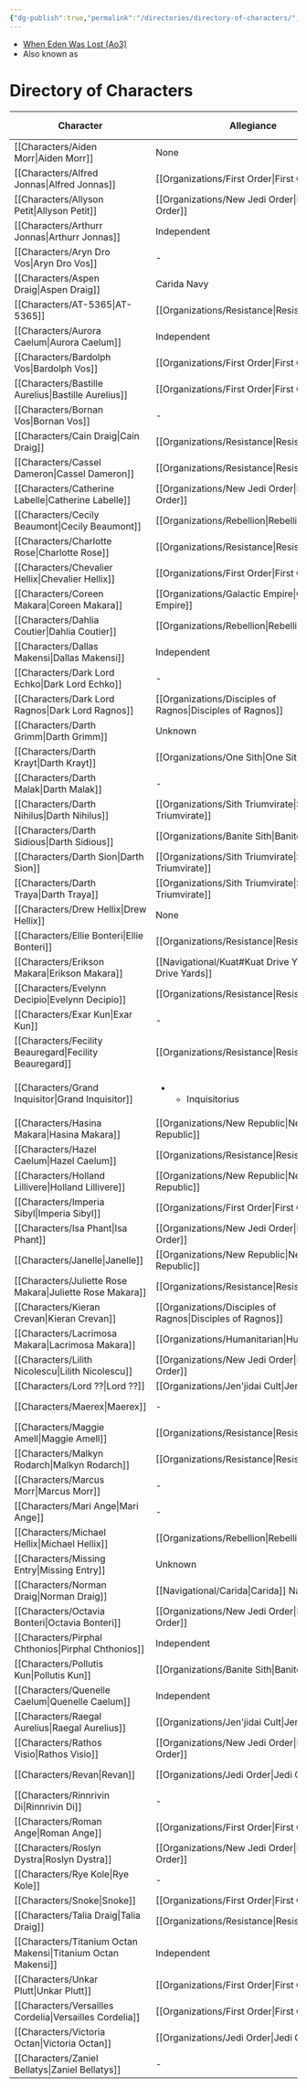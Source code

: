 ```yaml
---
{"dg-publish":true,"permalink":"/directories/directory-of-characters/","tags":["meta"],"dgShowLocalGraph":false}
---
```


- [When Eden Was Lost (Ao3)](https://archiveofourown.org/works/19334440/chapters/45992584)
- Also known as

# Directory of Characters

| Character                                                        | Allegiance                                                    | Force Sensitivity | Homeworld                                | Status   |
| ---------------------------------------------------------------- | ------------------------------------------------------------- | ----------------- | ---------------------------------------- | -------- |
| [[Characters/Aiden Morr\|Aiden Morr]]                         | None                                                          | No sensitivity    | \-                                       | Deceased |
| [[Characters/Alfred Jonnas\|Alfred Jonnas]]                   | [[Organizations/First Order\|First Order]]                 | Fallen Jedi       | [[Navigational/Artorias\|Artorias]]   | Alive    |
| [[Characters/Allyson Petit\|Allyson Petit]]                   | [[Organizations/New Jedi Order\|New Jedi Order]]           | Jedi Knight       | \-                                       | Deceased |
| [[Characters/Arthurr Jonnas\|Arthurr Jonnas]]                 | Independent                                                   | No sensitivity    | [[Navigational/Artorias\|Artorias]]   | Alive    |
| [[Characters/Aryn Dro Vos\|Aryn Dro Vos]]                     | \-                                                            | No sensitivity    | [[Navigational/Anaxes\|Anaxes]]       | Alive    |
| [[Characters/Aspen Draig\|Aspen Draig]]                       | Carida Navy                                                   | No sensitivity    | [[Navigational/Carida\|Carida]]       | Deceased |
| [[Characters/AT-5365\|AT-5365]]                               | [[Organizations/Resistance\|Resistance]]                   | Force-sensitive   | [[Navigational/Primea\|Primea]]                               | Alive    |
| [[Characters/Aurora Caelum\|Aurora Caelum]]                   | Independent                                                   | Force-sensitive   | [[Navigational/Nallastia\|Nallastia]] | Deceased |
| [[Characters/Bardolph Vos\|Bardolph Vos]]                     | [[Organizations/First Order\|First Order]]                 | Fallen Jedi       | [[Navigational/Anaxes\|Anaxes]]       | Alive    |
| [[Characters/Bastille Aurelius\|Bastille Aurelius]]           | [[Organizations/First Order\|First Order]]                 | Fallen Jedi       | [[Navigational/Axum\|Axum]]           | Alive    |
| [[Characters/Bornan Vos\|Bornan Vos]]                         | \-                                                            | No sensitivity    | [[Navigational/Anaxes\|Anaxes]]       | Alive    |
| [[Characters/Cain Draig\|Cain Draig]]                         | [[Organizations/Resistance\|Resistance]]                   | Force-sensitive   | [[Navigational/Carida\|Carida]]       | Alive    |
| [[Characters/Cassel Dameron\|Cassel Dameron]]                 | [[Organizations/Resistance\|Resistance]]                   | No sensitivity    | \-                                       | Alive    |
| [[Characters/Catherine Labelle\|Catherine Labelle]]           | [[Organizations/New Jedi Order\|New Jedi Order]]           | Jedi Knight       | \-                                       | Deceased |
| [[Characters/Cecily Beaumont\|Cecily Beaumont]]               | [[Organizations/Rebellion\|Rebellion]]                     | Jedi Knight       | [[Navigational/Axum\|Axum]]           | Deceased |
| [[Characters/Charlotte Rose\|Charlotte Rose]]                 | [[Organizations/Resistance\|Resistance]]                   | Jedi Knight       | [[Navigational/J't'p'tan\|J't'p'tan]] | Alive    |
| [[Characters/Chevalier Hellix\|Chevalier Hellix]]             | [[Organizations/First Order\|First Order]]                 | Fallen Jedi       | [[Navigational/Chandrila\|Chandrila]] | Alive    |
| [[Characters/Coreen Makara\|Coreen Makara]]                   | [[Organizations/Galactic Empire\|Galactic Empire]]         | No sensitivity    | [[Navigational/Kuat\|Kuat]]           | Alive    |
| [[Characters/Dahlia Coutier\|Dahlia Coutier]]                 | [[Organizations/Rebellion\|Rebellion]]                     | Jedi Master       | \-                                       | Unknown  |
| [[Characters/Dallas Makensi\|Dallas Makensi]]                 | Independent                                                   | No sensitivity    | \-                                       | Unknown  |
| [[Characters/Dark Lord Echko\|Dark Lord Echko]]               | \-                                                            | Sith Lord         | \-                                       | Ghost    |
| [[Characters/Dark Lord Ragnos\|Dark Lord Ragnos]]             | [[Organizations/Disciples of Ragnos\|Disciples of Ragnos]] | Sith Lord         | \-                                       | Deceased |
| [[Characters/Darth Grimm\|Darth Grimm]]                       | Unknown                                                       | Sith Lord         | Unknown                                  | Ghost    |
| [[Characters/Darth Krayt\|Darth Krayt]]                       | [[Organizations/One Sith\|One Sith]]                       | Sith Lord         | [[Navigational/Tatooine\|Tatooine]]   | Unknown  |
| [[Characters/Darth Malak\|Darth Malak]]                       | \-                                                            | Sith Lord         | \-                                       | Deceased |
| [[Characters/Darth Nihilus\|Darth Nihilus]]                   | [[Organizations/Sith Triumvirate\|Sith Triumvirate]]       | Sith Lord         | Unknown                                  | Deceased |
| [[Characters/Darth Sidious\|Darth Sidious]]                   | [[Organizations/Banite Sith\|Banite Sith]]                 | Sith Lord         | [[Navigational/Naboo\|Naboo]]         | Deceased |
| [[Characters/Darth Sion\|Darth Sion]]                         | [[Organizations/Sith Triumvirate\|Sith Triumvirate]]       | Sith Lord         | \-                                       | \-       |
| [[Characters/Darth Traya\|Darth Traya]]                       | [[Organizations/Sith Triumvirate\|Sith Triumvirate]]       | Sith Lord         | \-                                       | Deceased |
| [[Characters/Drew Hellix\|Drew Hellix]]                       | None                                                          | No sensitivity    | \-                                       | Deceased |
| [[Characters/Ellie Bonteri\|Ellie Bonteri]]                   | [[Organizations/Resistance\|Resistance]]                   | Low sensitivity   | [[Navigational/Coruscant\|Coruscant]]                            | Deceased |
| [[Characters/Erikson Makara\|Erikson Makara]]                 | [[Navigational/Kuat#Kuat Drive Yards\|Kuat Drive Yards]]   | No sensitivity    | [[Navigational/Kuat\|Kuat]]           | \-       |
| [[Characters/Evelynn Decipio\|Evelynn Decipio]]               | [[Organizations/Resistance\|Resistance]]                   | Low sensitivity   | [[Navigational/Mandalore\|Mandalore]] | Alive    |
| [[Characters/Exar Kun\|Exar Kun]]                             | \-                                                            | Sith Lord         | \-                                       | Deceased |
| [[Characters/Fecility Beauregard\|Fecility Beauregard]]       | [[Organizations/Resistance\|Resistance]]                   | Low sensitivity   | [[Navigational/Carida\|Carida]]       | Deceased |
| [[Characters/Grand Inquisitor\|Grand Inquisitor]]             | <ul><li><ul><li>Inquisitorius</li></ul></li></ul>             | Dark Lord         | \-                                       | Deceased |
| [[Characters/Hasina Makara\|Hasina Makara]]                   | [[Organizations/New Republic\|New Republic]]               | No sensitivity    | [[Navigational/Kuat\|Kuat]]           | Alive    |
| [[Characters/Hazel Caelum\|Hazel Caelum]]                     | [[Organizations/Resistance\|Resistance]]                   | Jedi Knight       | [[Navigational/Nallastia\|Nallastia]] | Alive    |
| [[Characters/Holland Lillivere\|Holland Lillivere]]           | [[Organizations/New Republic\|New Republic]]               | Force-sensitive   | [[Navigational/Naboo\|Naboo]]         | Alive    |
| [[Characters/Imperia Sibyl\|Imperia Sibyl]]                   | [[Organizations/First Order\|First Order]]                 | Fallen Jedi       | [[Navigational/Seidhkona\|Seidhkona]] | Alive    |
| [[Characters/Isa Phant\|Isa Phant]]                           | [[Organizations/New Jedi Order\|New Jedi Order]]           | Jedi Padawan      | \-                                       | Deceased |
| [[Characters/Janelle\|Janelle]]                               | [[Organizations/New Republic\|New Republic]]               | Low sensitivity   | [[Navigational/Atrisia\|Atrisia]]     | Alive    |
| [[Characters/Juliette Rose Makara\|Juliette Rose Makara]]     | [[Organizations/Resistance\|Resistance]]                   | No sensitivity    | \-                                       | Alive    |
| [[Characters/Kieran Crevan\|Kieran Crevan]]                   | [[Organizations/Disciples of Ragnos\|Disciples of Ragnos]] | Sith Apprentice   | \-                                       | Deceased |
| [[Characters/Lacrimosa Makara\|Lacrimosa Makara]]             | [[Organizations/Humanitarian\|Humanitarian]]               | Force-sensitive   | [[Navigational/Kuat\|Kuat]]           | Alive    |
| [[Characters/Lilith Nicolescu\|Lilith Nicolescu]]             | [[Organizations/New Jedi Order\|New Jedi Order]]           | Jedi Padawan      | \-                                       | Deceased |
| [[Characters/Lord ??\|Lord ??]]                               | [[Organizations/Jen'jidai Cult\|Jen'jidai Cult]]           | Sith Lord         | \-                                       | Deceased |
| [[Characters/Maerex\|Maerex]]                                 | \-                                                            | No sensitivity    | \-                                       | Alive    |
| [[Characters/Maggie Amell\|Maggie Amell]]                     | [[Organizations/Resistance\|Resistance]]                   | Force-sensitive   | \-                                       | Alive    |
| [[Characters/Malkyn Rodarch\|Malkyn Rodarch]]                 | [[Organizations/Resistance\|Resistance]]                   | No sensitivity    | [[Navigational/Mandalore\|Mandalore]] | Alive    |
| [[Characters/Marcus Morr\|Marcus Morr]]                       | \-                                                            | Jedi Knight       | \-                                       | Deceased |
| [[Characters/Mari Ange\|Mari Ange]]                           | \-                                                            | No sensitivity    | \-                                       | Deceased |
| [[Characters/Michael Hellix\|Michael Hellix]]                 | [[Organizations/Rebellion\|Rebellion]]                     | Low sensitivity   | \-                                       | Deceased |
| [[Characters/Missing Entry\|Missing Entry]]                   | Unknown                                                       | Force Adept       | Unknown                                  | Unknown  |
| [[Characters/Norman Draig\|Norman Draig]]                     | [[Navigational/Carida\|Carida]] Navy                                               | No sensitivity    | [[Navigational/Carida\|Carida]]       | Deceased |
| [[Characters/Octavia Bonteri\|Octavia Bonteri]]               | [[Organizations/New Jedi Order\|New Jedi Order]]           | Jedi Padawan      | \-                                       | Deceased |
| [[Characters/Pirphal Chthonios\|Pirphal Chthonios]]           | Independent                                                   | Force-user        | \-                                       | Deceased |
| [[Characters/Pollutis Kun\|Pollutis Kun]]                     | [[Organizations/Banite Sith\|Banite Sith]]                 | Sith Apprentice   | \-                                       | Deceased |
| [[Characters/Quenelle Caelum\|Quenelle Caelum]]               | Independent                                                   | No sensitivity    | [[Navigational/Nallastia\|Nallastia]] | Alive    |
| [[Characters/Raegal Aurelius\|Raegal Aurelius]]               | [[Organizations/Jen'jidai Cult\|Jen'jidai Cult]]           | Sith Lord         | [[Navigational/Carida\|Carida]]       | Deceased |
| [[Characters/Rathos Visio\|Rathos Visio]]                     | [[Organizations/New Jedi Order\|New Jedi Order]]           | Jedi Master       | \-                                       | Deceased |
| [[Characters/Revan\|Revan]]                                   | [[Organizations/Jedi Order\|Jedi Order]]                   | Force Adept       | [[Navigational/Deralia\|Deralia]]                     | Deceased |
| [[Characters/Rinnrivin Di\|Rinnrivin Di]]                     | \-                                                            | No sensitivity    | \-                                       | Deceased |
| [[Characters/Roman Ange\|Roman Ange]]                         | [[Organizations/First Order\|First Order]]                 | Jedi Padawan      | \-                                       | Alive    |
| [[Characters/Roslyn Dystra\|Roslyn Dystra]]                   | [[Organizations/New Jedi Order\|New Jedi Order]]           | Jedi Knight       | \-                                       | Deceased |
| [[Characters/Rye Kole\|Rye Kole]]                             | \-                                                            | No sensitivity    | [[Navigational/Rhinnal\|Rhinnal]]     | Deceased |
| [[Characters/Snoke\|Snoke]]                                   | [[Organizations/First Order\|First Order]]                 | Sith Lord         | Unknown                                  | Alive    |
| [[Characters/Talia Draig\|Talia Draig]]                       | [[Organizations/Resistance\|Resistance]]                   | Force-sensitive   | [[Navigational/Carida\|Carida]]       | Alive    |
| [[Characters/Titanium Octan Makensi\|Titanium Octan Makensi]] | Independent                                                   | Force-user        | [[Navigational/Nallastia\|Nallastia]] | Alive    |
| [[Characters/Unkar Plutt\|Unkar Plutt]]                       | [[Organizations/First Order\|First Order]]                 | No sensitivity    | [[Navigational/Jakku\|Jakku]]         | Alive    |
| [[Characters/Versailles Cordelia\|Versailles Cordelia]]       | [[Organizations/First Order\|First Order]]                 | Fallen Jedi       | [[Navigational/Corellia\|Corellia]]   | Alive    |
| [[Characters/Victoria Octan\|Victoria Octan]]                 | [[Organizations/Jedi Order\|Jedi Order]]                   | Jedi Padawan      | [[Navigational/Nallastia\|Nallastia]] | Deceased |
| [[Characters/Zaniel Bellatys\|Zaniel Bellatys]]               | \-                                                            | Force Adept       | \-                                       | Deceased |



